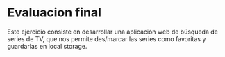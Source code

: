# Evaluacion final

Este ejercicio consiste en desarrollar una aplicación web de búsqueda de series de TV, que nos permite
des/marcar las series como favoritas y guardarlas en local storage.
